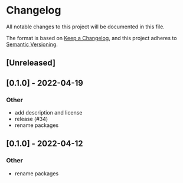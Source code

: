 # Changelog
All notable changes to this project will be documented in this file.

The format is based on [Keep a Changelog](https://keepachangelog.com/en/1.0.0/),
and this project adheres to [Semantic Versioning](https://semver.org/spec/v2.0.0.html).

## [Unreleased]

## [0.1.0] - 2022-04-19

### Other
- add description and license
- release (#34)
- rename packages

## [0.1.0] - 2022-04-12

### Other
- rename packages
